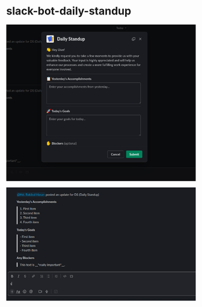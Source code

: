 # slack-bot-daily-standup

![Model](screenshots/ds.png)

![response_in_common_channel.png](screenshots/response_in_common_channel.png)